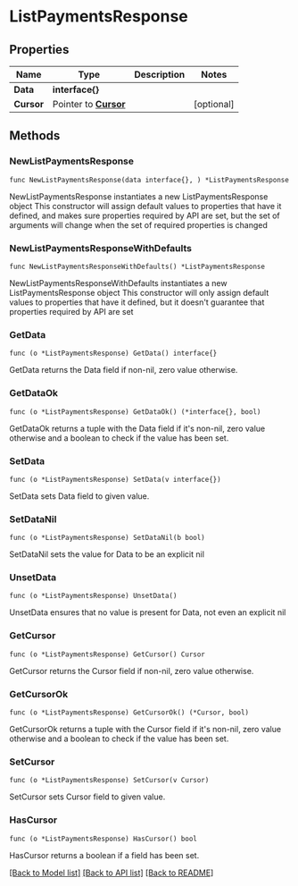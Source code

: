 # ListPaymentsResponse

## Properties

Name | Type | Description | Notes
------------ | ------------- | ------------- | -------------
**Data** | **interface{}** |  | 
**Cursor** | Pointer to [**Cursor**](Cursor.md) |  | [optional] 

## Methods

### NewListPaymentsResponse

`func NewListPaymentsResponse(data interface{}, ) *ListPaymentsResponse`

NewListPaymentsResponse instantiates a new ListPaymentsResponse object
This constructor will assign default values to properties that have it defined,
and makes sure properties required by API are set, but the set of arguments
will change when the set of required properties is changed

### NewListPaymentsResponseWithDefaults

`func NewListPaymentsResponseWithDefaults() *ListPaymentsResponse`

NewListPaymentsResponseWithDefaults instantiates a new ListPaymentsResponse object
This constructor will only assign default values to properties that have it defined,
but it doesn't guarantee that properties required by API are set

### GetData

`func (o *ListPaymentsResponse) GetData() interface{}`

GetData returns the Data field if non-nil, zero value otherwise.

### GetDataOk

`func (o *ListPaymentsResponse) GetDataOk() (*interface{}, bool)`

GetDataOk returns a tuple with the Data field if it's non-nil, zero value otherwise
and a boolean to check if the value has been set.

### SetData

`func (o *ListPaymentsResponse) SetData(v interface{})`

SetData sets Data field to given value.


### SetDataNil

`func (o *ListPaymentsResponse) SetDataNil(b bool)`

 SetDataNil sets the value for Data to be an explicit nil

### UnsetData
`func (o *ListPaymentsResponse) UnsetData()`

UnsetData ensures that no value is present for Data, not even an explicit nil
### GetCursor

`func (o *ListPaymentsResponse) GetCursor() Cursor`

GetCursor returns the Cursor field if non-nil, zero value otherwise.

### GetCursorOk

`func (o *ListPaymentsResponse) GetCursorOk() (*Cursor, bool)`

GetCursorOk returns a tuple with the Cursor field if it's non-nil, zero value otherwise
and a boolean to check if the value has been set.

### SetCursor

`func (o *ListPaymentsResponse) SetCursor(v Cursor)`

SetCursor sets Cursor field to given value.

### HasCursor

`func (o *ListPaymentsResponse) HasCursor() bool`

HasCursor returns a boolean if a field has been set.


[[Back to Model list]](../README.md#documentation-for-models) [[Back to API list]](../README.md#documentation-for-api-endpoints) [[Back to README]](../README.md)


